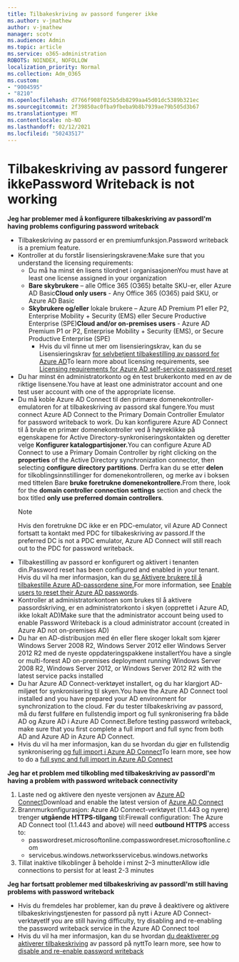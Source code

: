 ```yaml
---
title: Tilbakeskriving av passord fungerer ikke
ms.author: v-jmathew
author: v-jmathew
manager: scotv
ms.audience: Admin
ms.topic: article
ms.service: o365-administration
ROBOTS: NOINDEX, NOFOLLOW
localization_priority: Normal
ms.collection: Adm_O365
ms.custom:
- "9004595"
- "8210"
ms.openlocfilehash: d7766f908f025b5db8299aa45d01dc5389b321ec
ms.sourcegitcommit: 2f39850ac0fba9fbeba9b8b7939ae79b505d3b67
ms.translationtype: MT
ms.contentlocale: nb-NO
ms.lasthandoff: 02/12/2021
ms.locfileid: "50243517"
---
```

# <a name="password-writeback-is-not-working"></a><span data-ttu-id="d6610-102">Tilbakeskriving av passord fungerer ikke</span><span class="sxs-lookup"><span data-stu-id="d6610-102">Password Writeback is not working</span></span>

<span data-ttu-id="d6610-103">**Jeg har problemer med å konfigurere tilbakeskriving av passord**</span><span class="sxs-lookup"><span data-stu-id="d6610-103">**I'm having problems configuring password writeback**</span></span>

- <span data-ttu-id="d6610-104">Tilbakeskriving av passord er en premiumfunksjon.</span><span class="sxs-lookup"><span data-stu-id="d6610-104">Password writeback is a premium feature.</span></span>
- <span data-ttu-id="d6610-105">Kontroller at du forstår lisensieringskravene:</span><span class="sxs-lookup"><span data-stu-id="d6610-105">Make sure that you understand the licensing requirements:</span></span>
  - <span data-ttu-id="d6610-106">Du må ha minst én lisens tilordnet i organisasjonen</span><span class="sxs-lookup"><span data-stu-id="d6610-106">You must have at least one license assigned in your organization</span></span>
  - <span data-ttu-id="d6610-107">**Bare skybrukere** – alle Office 365 (O365) betalte SKU-er, eller Azure AD Basic</span><span class="sxs-lookup"><span data-stu-id="d6610-107">**Cloud only users** - Any Office 365 (O365) paid SKU, or Azure AD Basic</span></span>
  - <span data-ttu-id="d6610-108">**Skybrukere og/eller** lokale brukere – Azure AD Premium P1 eller P2, Enterprise Mobility + Security (EMS) eller Secure Productive Enterprise (SPE)</span><span class="sxs-lookup"><span data-stu-id="d6610-108">**Cloud and/or on-premises users** - Azure AD Premium P1 or P2, Enterprise Mobility + Security (EMS), or Secure Productive Enterprise (SPE)</span></span>
    - <span data-ttu-id="d6610-109">Hvis du vil finne ut mer om lisensieringskrav, kan du se Lisensieringskrav [for selvbetjent tilbakestilling av passord for Azure AD](https://docs.microsoft.com/azure/active-directory/active-directory-passwords-licensing)</span><span class="sxs-lookup"><span data-stu-id="d6610-109">To learn more about licensing requirements, see [Licensing requirements for Azure AD self-service password reset](https://docs.microsoft.com/azure/active-directory/active-directory-passwords-licensing)</span></span>
- <span data-ttu-id="d6610-110">Du har minst én administratorkonto og én test brukerkonto med en av de riktige lisensene.</span><span class="sxs-lookup"><span data-stu-id="d6610-110">You have at least one administrator account and one test user account with one of the appropriate license.</span></span>
- <span data-ttu-id="d6610-111">Du må koble Azure AD Connect til den primære domenekontroller-emulatoren for at tilbakeskriving av passord skal fungere.</span><span class="sxs-lookup"><span data-stu-id="d6610-111">You must connect Azure AD Connect to the Primary Domain Controller Emulator for password writeback to work.</span></span> <span data-ttu-id="d6610-112">Du kan konfigurere Azure AD Connect til å bruke  en primær domenekontroller ved å høyreklikke på egenskapene for Active Directory-synkroniseringskontakten og deretter velge **Konfigurer katalogpartisjoner.**</span><span class="sxs-lookup"><span data-stu-id="d6610-112">You can configure Azure AD Connect to use a Primary Domain Controller by right clicking on the **properties** of the Active Directory synchronization connector, then selecting **configure directory partitions**.</span></span> <span data-ttu-id="d6610-113">Derfra kan du se etter **delen** for tilkoblingsinnstillinger for domenekontrolleren, og merke av i boksen med tittelen Bare **bruke foretrukne domenekontrollere.**</span><span class="sxs-lookup"><span data-stu-id="d6610-113">From there, look for the **domain controller connection settings** section and check the box titled **only use preferred domain controllers**.</span></span>
  > [!NOTE]
  > <span data-ttu-id="d6610-114">Hvis den foretrukne DC ikke er en PDC-emulator, vil Azure AD Connect fortsatt ta kontakt med PDC for tilbakeskriving av passord.</span><span class="sxs-lookup"><span data-stu-id="d6610-114">If the preferred DC is not a PDC emulator, Azure AD Connect will still reach out to the PDC for password writeback.</span></span>
- <span data-ttu-id="d6610-115">Tilbakestilling av passord er konfigurert og aktivert i tenanten din.</span><span class="sxs-lookup"><span data-stu-id="d6610-115">Password reset has been configured and enabled in your tenant.</span></span> <span data-ttu-id="d6610-116">Hvis du vil ha mer informasjon, kan du [se Aktivere brukere til å tilbakestille Azure AD-passordene sine.](https://docs.microsoft.com/azure/active-directory/active-directory-passwords-getting-started)</span><span class="sxs-lookup"><span data-stu-id="d6610-116">For more information, see [Enable users to reset their Azure AD passwords](https://docs.microsoft.com/azure/active-directory/active-directory-passwords-getting-started).</span></span>
- <span data-ttu-id="d6610-117">Kontroller at administratorkontoen som brukes til å aktivere passordskriving, er en administratorkonto i skyen (opprettet i Azure AD, ikke lokalt AD)</span><span class="sxs-lookup"><span data-stu-id="d6610-117">Make sure that the administrator account being used to enable Password Writeback is a cloud administrator account (created in Azure AD not on-premises AD)</span></span>
- <span data-ttu-id="d6610-118">Du har en AD-distribusjon med én eller flere skoger lokalt som kjører Windows Server 2008 R2, Windows Server 2012 eller Windows Server 2012 R2 med de nyeste oppdateringspakkene installert</span><span class="sxs-lookup"><span data-stu-id="d6610-118">You have a single or multi-forest AD on-premises deployment running Windows Server 2008 R2, Windows Server 2012, or Windows Server 2012 R2 with the latest service packs installed</span></span>
- <span data-ttu-id="d6610-119">Du har Azure AD Connect-verktøyet installert, og du har klargjort AD-miljøet for synkronisering til skyen.</span><span class="sxs-lookup"><span data-stu-id="d6610-119">You have the Azure AD Connect tool installed and you have prepared your AD environment for synchronization to the cloud.</span></span> <span data-ttu-id="d6610-120">Før du tester tilbakeskriving av passord, må du først fullføre en fullstendig import og full synkronisering fra både AD og Azure AD i Azure AD Connect.</span><span class="sxs-lookup"><span data-stu-id="d6610-120">Before testing password writeback, make sure that you first complete a full import and full sync from both AD and Azure AD in Azure AD Connect.</span></span>
- <span data-ttu-id="d6610-121">Hvis du vil ha mer informasjon, kan du se hvordan du gjør en fullstendig synkronisering [og full import i Azure AD Connect](https://docs.microsoft.com/azure/active-directory/connect/active-directory-aadconnectsync-operations)</span><span class="sxs-lookup"><span data-stu-id="d6610-121">To learn more, see how to do a [full sync and full import in Azure AD Connect](https://docs.microsoft.com/azure/active-directory/connect/active-directory-aadconnectsync-operations)</span></span>

<span data-ttu-id="d6610-122">**Jeg har et problem med tilkobling med tilbakeskriving av passord**</span><span class="sxs-lookup"><span data-stu-id="d6610-122">**I'm having a problem with password writeback connectivity**</span></span>

1. <span data-ttu-id="d6610-123">Laste ned og aktivere den nyeste versjonen av [Azure AD Connect](https://www.microsoft.com/download/details.aspx?id=47594)</span><span class="sxs-lookup"><span data-stu-id="d6610-123">Download and enable the latest version of [Azure AD Connect](https://www.microsoft.com/download/details.aspx?id=47594)</span></span>
2. <span data-ttu-id="d6610-124">Brannmurkonfigurasjon: Azure AD Connect-verktøyet (1.1.443 og nyere) trenger **utgående HTTPS-tilgang** til:</span><span class="sxs-lookup"><span data-stu-id="d6610-124">Firewall configuration: The Azure AD Connect tool (1.1.443 and above) will need **outbound HTTPS** access to:</span></span>
    - <span data-ttu-id="d6610-125">passwordreset.microsoftonline.com</span><span class="sxs-lookup"><span data-stu-id="d6610-125">passwordreset.microsoftonline.com</span></span>
    - <span data-ttu-id="d6610-126">servicebus.windows.networks</span><span class="sxs-lookup"><span data-stu-id="d6610-126">servicebus.windows.networks</span></span>
3. <span data-ttu-id="d6610-127">Tillat inaktive tilkoblinger å beholde i minst 2–3 minutter</span><span class="sxs-lookup"><span data-stu-id="d6610-127">Allow idle connections to persist for at least 2-3 minutes</span></span>

<span data-ttu-id="d6610-128">**Jeg har fortsatt problemer med tilbakeskriving av passord**</span><span class="sxs-lookup"><span data-stu-id="d6610-128">**I'm still having problems with password writeback**</span></span>

- <span data-ttu-id="d6610-129">Hvis du fremdeles har problemer, kan du prøve å deaktivere og aktivere tilbakeskrivingstjenesten for passord på nytt i Azure AD Connect-verktøyet</span><span class="sxs-lookup"><span data-stu-id="d6610-129">If you are still having difficulty, try disabling and re-enabling the password writeback service in the Azure AD Connect tool</span></span>
- <span data-ttu-id="d6610-130">Hvis du vil ha mer informasjon, kan du se hvordan [du deaktiverer og aktiverer tilbakeskriving](https://docs.microsoft.com/azure/active-directory/active-directory-passwords-troubleshoot) av passord på nytt</span><span class="sxs-lookup"><span data-stu-id="d6610-130">To learn more, see how to [disable and re-enable password writeback](https://docs.microsoft.com/azure/active-directory/active-directory-passwords-troubleshoot)</span></span>
